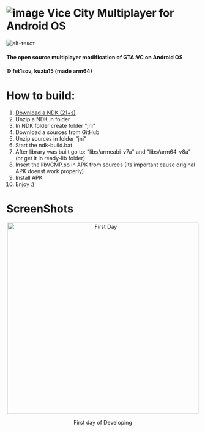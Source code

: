 # ![image](https://github.com/fet1sov/VCMP-Android/assets/44091614/b18550ca-bf6b-4459-9485-9d593f571c7b) Vice City Multiplayer for Android OS
![alt-текст](https://i.imgur.com/lQEzDrK.png "Yes now it`s open-source")
#### The open source multiplayer modification of GTA:VC on Android OS
#### © fet1sov, kuzia15 (made arm64)


# How to build:
1. [Download a NDK (21+s)](https://developer.android.com/ndk/downloads)
2. Unzip a NDK in folder
3. In NDK folder create folder "jni"
4. Download a sources from GitHub
5. Unzip sources in folder "jni"
6. Start the ndk-build.bat
7. After library was built go to: "libs/armeabi-v7a" and "libs/arm64-v8a" (or get it in ready-lib folder)
8. Insert the libVCMP.so in APK from sources (Its important cause original APK doenst work properly)
9. Install APK
10. Enjoy :)

# ScreenShots
<p align="center">
  <img src="https://i.imgur.com/9e4SqWf.jpg" width="500" title="First Day">
</p>
<p align="center">First day of Developing</p>
